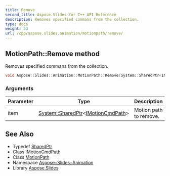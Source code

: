 ```yaml
---
title: Remove
second_title: Aspose.Slides for C++ API Reference
description: Removes specified commans from the collection.
type: docs
weight: 53
url: /cpp/aspose.slides.animation/motionpath/remove/
---
```

## MotionPath::Remove method


Removes specified commans from the collection.

```cpp
void Aspose::Slides::Animation::MotionPath::Remove(System::SharedPtr<IMotionCmdPath> item) override
```


### Arguments

| Parameter | Type | Description |
| --- | --- | --- |
| item | [System::SharedPtr](../../../system/sharedptr/)\<[IMotionCmdPath](../../imotioncmdpath/)\> | Motion path to remove. |

## See Also

* Typedef [SharedPtr](../../../system/sharedptr/)
* Class [IMotionCmdPath](../../imotioncmdpath/)
* Class [MotionPath](../)
* Namespace [Aspose::Slides::Animation](../../)
* Library [Aspose.Slides](../../../)
